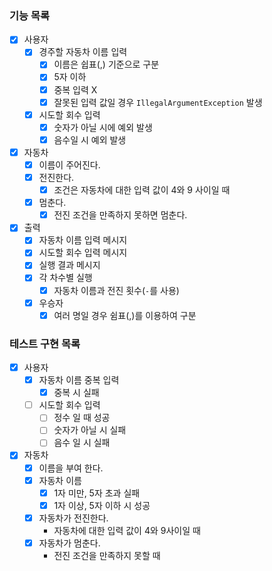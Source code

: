 ### 기능 목록

- [x] 사용자
    - [x] 경주할 자동차 이름 입력
        - [x] 이름은 쉽표(,) 기준으로 구분
        - [x] 5자 이하
        - [x] 중복 입력 X
        - [x] 잘못된 입력 값일 경우 `IllegalArgumentException` 발생
    - [x] 시도할 회수 입력
        - [x] 숫자가 아닐 시에 예외 발생
        - [x] 음수일 시 예외 발생
- [x] 자동차
    - [x] 이름이 주어진다.
    - [x] 전진한다.
        - [x] 조건은 자동차에 대한 입력 값이 4와 9 사이일 때
    - [x] 멈춘다.
        - [x] 전진 조건을 만족하지 못하면 멈춘다.
- [x]  출력
    - [x] 자동차 이름 입력 메시지
    - [x] 시도할 회수 입력 메시지
    - [x] 실행 결과 메시지
    - [x] 각 차수별 실행
        - [x] 자동차 이름과 전진 횟수(`-`를 사용)
    - [x] 우승자
        - [x] 여러 명일 경우 쉼표(,)를 이용하여 구분

### 테스트 구현 목록

- [x] 사용자
    - [x] 자동차 이름 중복 입력
        - [x] 중복 시 실패
    - [ ] 시도할 회수 입력
        - [ ] 정수 일 때 성공
        - [ ] 숫자가 아닐 시 실패
        - [ ] 음수 일 시 실패
- [x] 자동차
    - [x] 이름을 부여 한다.
    - [x] 자동차 이름
        - [x] 1자 미만, 5자 초과 실패
        - [x] 1자 이상, 5자 이하 시 성공
    - [x] 자동차가 전진한다.
        - 자동차에 대한 입력 값이 4와 9사이일 때
    - [x] 자동차가 멈춘다.
        - 전진 조건을 만족하지 못할 때